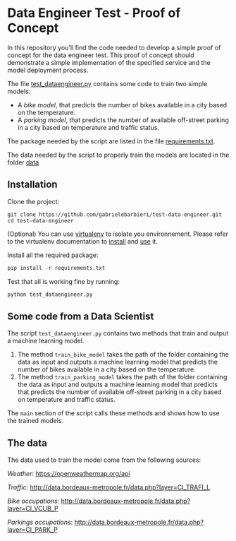 # Data Engineer Test - Proof of Concept
In this repository you'll find the code needed to develop a simple proof of concept for the data engineer test. This proof of concept should demonstrate a simple implementation of the specified service and the model deployment process.

The file [test_dataengineer.py](https://github.com/gabrielebarbieri/test-data-engineer/blob/master/test_dataengineer.py) contains some code to train two simple models:
- A *bike model*, that predicts the number of bikes available in a city based on the temperature.
- A *parking model*, that predicts the number of available off-street parking in a city based on temperature and traffic status.

The package needed by the script are listed in the file [requirements.txt](https://github.com/gabrielebarbieri/test-data-engineer/blob/master/requirements.txt). 

The data needed by the script to properly train the models are located in the folder [data](https://github.com/gabrielebarbieri/test-data-engineer/tree/master/data)

## Installation

Clone the project: 

```
git clone https://github.com/gabrielebarbieri/test-data-engineer.git
cd test-data-engineer
```

(Optional) You can use [virtualenv](https://virtualenv.pypa.io/en/stable/) to isolate you environnement. Please refer to the virtualenv documentation to [install](https://virtualenv.pypa.io/en/stable/installation/) and [use](https://virtualenv.pypa.io/en/stable/userguide/) it. 

Install all the required package:
```python
pip install -r requirements.txt
```
Test that all is working fine by running:
```python
python test_dataengineer.py
```

## Some code from a Data Scientist

The script `test_dataengineer.py` contains two methods that train and output a machine learning model. 
1. The method `train_bike_model` takes the path of the folder containing the data as input and outputs a machine learning model that predicts the number of bikes available in a city based on the temperature.
2. The method `train_parking_model` takes the path of the folder containing the data as input and outputs a machine learning model that predicts that predicts the number of available off-street parking in a city based on temperature and traffic status.

The `main` section of the script calls these methods and shows how to use the trained models. 

## The data 

The data used to train the model come from the following sources:

*Weather*: https://openweathermap.org/api

*Traffic*: http://data.bordeaux-metropole.fr/data.php?layer=CI_TRAFI_L

*Bike occupations*: http://data.bordeaux-metropole.fr/data.php?layer=CI_VCUB_P

*Parkings occupations*: http://data.bordeaux-metropole.fr/data.php?layer=CI_PARK_P

